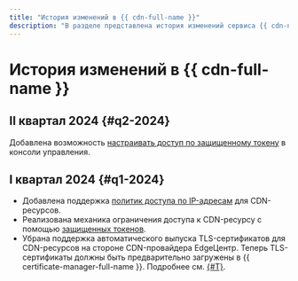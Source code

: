 ```yaml
---
title: "История изменений в {{ cdn-full-name }}"
description: "В разделе представлена история изменений сервиса {{ cdn-name }}."
---
```


# История изменений в {{ cdn-full-name }}

## II квартал 2024 {#q2-2024}

Добавлена возможность [настраивать доступ по защищенному токену](./operations/resources/enable-secure-token.md) в консоли управления.

## I квартал 2024 {#q1-2024}

* Добавлена поддержка [политик доступа по IP-адресам](./concepts/ip-address-acl.md) для CDN-ресурсов.
* Реализована механика ограничения доступа к CDN-ресурсу с помощью [защищенных токенов](./concepts/secure-tokens.md).
* Убрана поддержка автоматического выпуска TLS-сертификатов для CDN-ресурсов на стороне CDN-провайдера EdgeЦентр. Теперь TLS-сертификаты должны быть предварительно загружены в {{ certificate-manager-full-name }}. Подробнее см. [{#T}](./concepts/clients-to-servers-tls.md).
